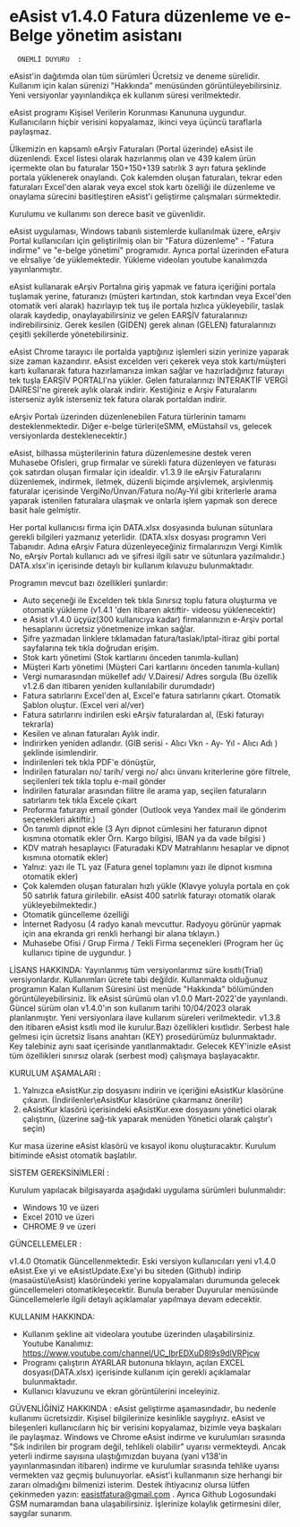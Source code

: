 #     eAsist v1.4.0  Fatura düzenleme ve e-Belge yönetim asistanı

      ÖNEMLİ DUYURU  :
      
eAsist'in dağıtımda olan tüm sürümleri Ücretsiz ve deneme sürelidir. Kullanım için kalan sürenizi "Hakkında" menüsünden görüntüleyebilirsiniz. Yeni versiyonlar yayınlandıkça ek kullanım süresi verilmektedir.
         
eAsist programı Kişisel Verilerin Korunması Kanununa uygundur. Kullanıcıların hiçbir verisini kopyalamaz, ikinci veya üçüncü taraflarla paylaşmaz.
      
Ülkemizin en kapsamlı eArşiv Faturaları (Portal üzerinde) eAsist ile düzenlendi. Excel listesi olarak hazırlanmış olan ve 439 kalem ürün içermekte olan bu faturalar 150+150+139 satırlık 3 ayrı fatura şeklinde portala yüklenerek onaylandı. Çok kalemden oluşan faturaları, tekrar eden faturaları Excel'den alarak veya excel stok kartı özelliği ile düzenleme ve onaylama sürecini basitleştiren eAsist'i geliştirme çalışmaları sürmektedir.

Kurulumu ve kullanımı son derece basit ve güvenlidir.

eAsist uygulaması, Windows tabanlı sistemlerde kullanılmak üzere, eArşiv Portal kullanıcıları için geliştirilmiş olan bir "Fatura düzenleme" - "Fatura indirme" ve      "e-belge yönetimi" programıdır. Ayrıca portal üzerinden eFatura ve eİrsaliye 'de yüklemektedir. Yükleme videoları youtube kanalımızda yayınlanmıştır.

eAsist kullanarak eArşiv Portalına giriş yapmak ve fatura içeriğini portala tuşlamak yerine, faturanızı (müşteri kartından, stok kartından veya Excel'den otomatik veri alarak) hazırlayıp tek tuş ile portala hızlıca yükleyebilir, taslak olarak kaydedip, onaylayabilirsiniz ve gelen EARŞİV faturalarınızı indirebilirsiniz. Gerek kesilen (GİDEN) gerek alınan (GELEN) faturalarınızı çeşitli şekillerde yönetebilirsiniz.

eAsist Chrome tarayıcı ile portalda yaptığınız işlemleri sizin yerinize yaparak size zaman kazandırır. eAsist excelden veri çekerek veya stok kartı/müşteri kartı kullanarak fatura hazırlamanıza imkan sağlar ve hazırladığınız faturayı tek tuşla EARŞİV PORTALI'na yükler. Gelen faturalarınızı İNTERAKTİF VERGİ DAİRESİ'ne girerek aylık olarak indirir. Kestiğiniz e Arşiv Faturalarını isterseniz aylık isterseniz tek fatura olarak portaldan indirir.

eArşiv Portalı üzerinden düzenlenebilen Fatura türlerinin tamamı desteklenmektedir. Diğer e-belge türleri(eSMM, eMüstahsil vs, gelecek versiyonlarda desteklenecektir.)

eAsist, bilhassa müşterilerinin fatura düzenlemesine destek veren Muhasebe Ofisleri, grup firmalar ve sürekli fatura düzenleyen ve faturası çok satırdan oluşan firmalar için idealdir. v1.3.9 ile eArşiv Faturalarını düzenlemek, indirmek, iletmek, düzenli biçimde arşivlemek, arşivlenmiş faturalar içerisinde VergiNo/Ünvan/Fatura no/Ay-Yıl gibi kriterlerle arama yaparak istenilen faturalara ulaşmak ve onlarla işlem yapmak son derece basit hale gelmiştir. 

Her portal kullanıcısı firma için DATA.xlsx dosyasında bulunan sütunlara gerekli bilgileri yazmanız yeterlidir.
(DATA.xlsx dosyası programın Veri Tabanıdır. Adına eArşiv Fatura düzenleyeceğiniz firmalarınızın Vergi Kimlik No, eArşiv Portalı kullanıcı adı ve şifresi ilgili satır ve sütunlara yazılmalıdır.)
DATA.xlsx'in içerisinde detaylı bir kullanım kılavuzu bulunmaktadır.

Programın mevcut bazı özellikleri şunlardır:
- Auto seçeneği ile Excelden tek tıkla Sınırsız toplu fatura oluşturma ve otomatik yükleme (v1.4.1 'den itibaren aktiftir- videosu yüklenecektir)
- e Asist v1.4.0 üçyüz(300 kullanıcıya kadar) firmalarınızın e-Arşiv portal hesaplarını ücretsiz yönetmenize imkan sağlar.
- Şifre yazmadan linklere tıklamadan fatura/taslak/iptal-itiraz gibi portal sayfalarına tek tıkla doğrudan erişim.
- Stok kartı yönetimi (Stok kartlarını önceden tanımla-kullan)
- Müşteri Kartı yönetimi (Müşteri Cari kartlarını önceden tanımla-kullan)
- Vergi numarasından mükellef adı/ V.Dairesi/ Adres sorgula (Bu özellik v1.2.6 dan itibaren yeniden kullanılabilir durumdadır)
- Fatura satırlarını Excel'den al, Excel'e fatura satırlarını çıkart. Otomatik Şablon oluştur. (Excel veri al/ver)
- Fatura satırlarını indirilen eski eArşiv faturalardan al, (Eski faturayı tekrarla)
- Kesilen ve alınan faturaları Aylık indir.
- İndirirken yeniden adlandır. (GIB serisi - Alıcı Vkn - Ay- Yıl - Alıcı Adı ) şeklinde isimlendirir.
- İndirilenleri tek tıkla PDF'e dönüştür,
- İndirilen faturaları no/ tarih/ vergi no/ alıcı ünvanı kriterlerine göre filtrele, seçilenleri tek tıkla toplu e-mail gönder
- İndirilen faturalar arasından filitre ile arama yap, seçilen faturaların satırlarını tek tıkla Excele çıkart
- Proforma faturayı email gönder (Outlook veya Yandex mail ile gönderim seçenekleri aktiftir.)
- Ön tanımlı dipnot ekle (3 Ayrı dipnot cümlesini her faturanın dipnot kısmına otomatik ekler Örn. Kargo bilgisi, IBAN ya da vade bilgisi )
- KDV matrah hesaplayıcı (Faturadaki KDV Matrahlarını hesaplar ve dipnot kısmına otomatik ekler)
- Yalnız: yazı ile TL yaz (Fatura genel toplamını yazı ile dipnot kısmına otomatik ekler)
- Çok kalemden oluşan faturaları hızlı yükle (Klavye yoluyla portala en çok 50 satırlık fatura girilebilir. eAsist 400 satırlık faturayı otomatik olarak yükleyebilmektedir.)
- Otomatik güncelleme özelliği
- İnternet Radyosu (4 radyo kanalı mevcuttur. Radyoyu görünür yapmak için ana ekranda gri renkli herhangi bir alana tıklayın.)
- Muhasebe Ofisi / Grup Firma / Tekli Firma seçenekleri (Program her üç kullanıcı tipine de uygundur. )

LİSANS HAKKINDA:
Yayınlanmış tüm versiyonlarımız süre kısıtlı(Trial) versiyonlardır. Kullanımları ücrete tabi değildir.
Kullanmakta olduğunuz programın Kalan Kullanım Süresini üst menüde "Hakkında" bölümünden görüntüleyebilirsiniz.
İlk eAsist sürümü olan v1.0.0 Mart-2022'de yayınlandı. Güncel sürüm olan v1.4.0'ın son kullanım tarihi 10/04/2023 olarak planlanmıştır. 
Yeni versiyonlara ilave kullanım süreleri verilmektedir.
v1.3.8 den itibaren eAsist ksıtlı mod ile kurulur.Bazı özellikleri kısıtlıdır. Serbest hale gelmesi için ücretsiz lisans anahtarı (KEY) prosedürümüz bulunmaktadır.
Key talebiniz aynı saat içerisinde yanıtlanmaktadır. Gelecek KEY'inizle eAsist tüm özellikleri sınırsız olarak (serbest mod) çalışmaya başlayacaktır.


KURULUM AŞAMALARI :

1. Yalnızca eAsistKur.zip dosyasını indirin ve içeriğini eAsistKur klasörüne çıkarın. (İndirilenler\eAsistKur klasörüne çıkarmanız önerilir)
2. eAsistKur klasörü içerisindeki eAsistKur.exe dosyasını yönetici olarak çalıştırın, (üzerine sağ-tık yaparak menüden Yönetici olarak çalıştır'ı seçin)

Kur masa üzerine eAsist klasörü ve kısayol ikonu oluşturacaktır. 
Kurulum bitiminde eAsist otomatik başlatılır.

SİSTEM GEREKSİNİMLERİ :

Kurulum yapılacak bilgisayarda aşağıdaki uygulama sürümleri bulunmalıdır:
- Windows 10 ve üzeri
- Excel 2010 ve üzeri
- CHROME   9 ve üzeri

GÜNCELLEMELER :

v1.4.0 Otomatik Güncellenmektedir. Eski versiyon kullanıcıları yeni v1.4.0 eAsist.Exe yi ve eAsistUpdate.Exe'yi bu siteden (Github) indirip (masaüstü\eAsist\) klasöründeki yerine kopyalamaları durumunda gelecek güncellemeleri otomatikleşecektir. Bunula beraber Duyurular menüsünde Güncellemelerle ilgili detaylı açıklamalar 
yapılmaya devam edecektir.

KULLANIM HAKKINDA:

- Kullanım şekline ait videolara youtube üzerinden ulaşabilirsiniz.  
  Youtube Kanalımız:    https://www.youtube.com/channel/UC_IbrEDXuD8l9s9dlVRPjcw
- Programı çalıştırın AYARLAR butonuna tıklayın, açılan EXCEL dosyası(DATA.xlsx) içerisinde kullanım için gerekli açıklamalar bulunmaktadır.
- Kullanıcı klavuzunu ve ekran görüntülerini inceleyiniz.

GÜVENLİĞİNİZ HAKKINDA :
eAsist geliştirme aşamasındadır, bu nedenle kullanımı ücretsizdir. Kişisel bilgilerinize kesinlikle saygılıyız. eAsist ve bileşenleri kullanıcıların hiç bir verisini kopyalamaz, bizimle veya başkaları ile paylaşmaz. Windows ve Chrome eAsist indirme ve kurulumları sırasında "Sık indirilen bir program değil, tehlikeli olabilir" uyarısı vermekteydi. Ancak yeterli indirme sayısına ulaştığımızdan buyana (yani v138'in yayınlanmasından itibaren) indirme ve kurulumlar sırasında tehlike uyarısı vermekten vaz geçmiş bulunuyorlar. eAsist'i kullanmanın size herhangi bir zararı olmadığını bilmenizi isterim.
Destek ihtiyacınız olursa lütfen çekinmeden yazın: easistfatura@gmail.com . Ayrıca Github Logosundaki GSM numaramdan bana ulaşabilirsiniz.
İşlerinize kolaylık getirmesini diler, saygılar sunarım.
